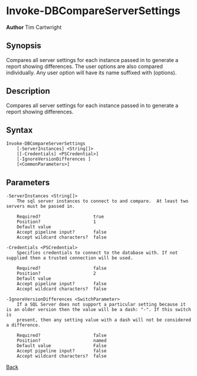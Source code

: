 # Invoke-DBCompareServerSettings
**Author** Tim Cartwright

## Synopsis
Compares all server settings for each instance passed in to generate a report showing differences. The user options are also compared individually. Any user option will have its name suffixed with (options).

## Description
Compares all server settings for each instance passed in to generate a report showing differences.

## Syntax
    Invoke-DBCompareServerSettings 
        [-ServerInstances] <String[]> 
        [[-Credentials] <PSCredential>] 
        [-IgnoreVersionDifferences ] 
        [<CommonParameters>]

## Parameters
    -ServerInstances <String[]>
        The sql server instances to connect to and compare.  At least two servers must be passed in.

        Required?                    true
        Position?                    1
        Default value                
        Accept pipeline input?       false
        Accept wildcard characters?  false

    -Credentials <PSCredential>
        Specifies credentials to connect to the database with. If not supplied then a trusted connection will be used.

        Required?                    false
        Position?                    2
        Default value                
        Accept pipeline input?       false
        Accept wildcard characters?  false

    -IgnoreVersionDifferences <SwitchParameter>
        If a SQL Server does not support a particular setting because it is an older version then the value will be a dash: "-". If this switch is
        present, then any setting value with a dash will not be considered a difference.

        Required?                    false
        Position?                    named
        Default value                False
        Accept pipeline input?       false
        Accept wildcard characters?  false

[Back](/README.md)